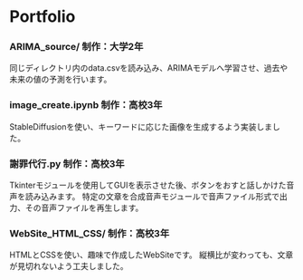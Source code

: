 # Portfolio
### ARIMA_source/ 制作：大学2年
同じディレクトリ内のdata.csvを読み込み、ARIMAモデルへ学習させ、過去や未来の値の予測を行います。
### image_create.ipynb    制作：高校3年
StableDiffusionを使い、キーワードに応じた画像を生成するよう実装しました。
### 謝罪代行.py    制作：高校3年
Tkinterモジュールを使用してGUIを表示させた後、ボタンをおすと話しかけた音声を読み込みます。
特定の文章を合成音声モジュールで音声ファイル形式で出力、その音声ファイルを再生します。
### WebSite_HTML_CSS/    制作：高校3年
HTMLとCSSを使い、趣味で作成したWebSiteです。
縦横比が変わっても、文章が見切れないよう工夫しました。
